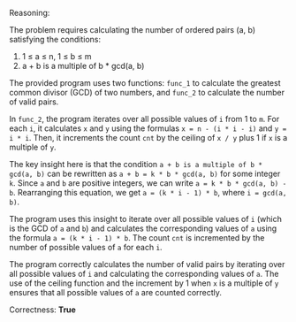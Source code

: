 Reasoning:

The problem requires calculating the number of ordered pairs (a, b) satisfying the conditions:

1. 1 ≤ a ≤ n, 1 ≤ b ≤ m
2. a + b is a multiple of b * gcd(a, b)

The provided program uses two functions: `func_1` to calculate the greatest common divisor (GCD) of two numbers, and `func_2` to calculate the number of valid pairs.

In `func_2`, the program iterates over all possible values of `i` from 1 to `m`. For each `i`, it calculates `x` and `y` using the formulas `x = n - (i * i - i)` and `y = i * i`. Then, it increments the count `cnt` by the ceiling of `x / y` plus 1 if `x` is a multiple of `y`.

The key insight here is that the condition `a + b is a multiple of b * gcd(a, b)` can be rewritten as `a + b = k * b * gcd(a, b)` for some integer `k`. Since `a` and `b` are positive integers, we can write `a = k * b * gcd(a, b) - b`. Rearranging this equation, we get `a = (k * i - 1) * b`, where `i = gcd(a, b)`.

The program uses this insight to iterate over all possible values of `i` (which is the GCD of `a` and `b`) and calculates the corresponding values of `a` using the formula `a = (k * i - 1) * b`. The count `cnt` is incremented by the number of possible values of `a` for each `i`.

The program correctly calculates the number of valid pairs by iterating over all possible values of `i` and calculating the corresponding values of `a`. The use of the ceiling function and the increment by 1 when `x` is a multiple of `y` ensures that all possible values of `a` are counted correctly.

Correctness: **True**